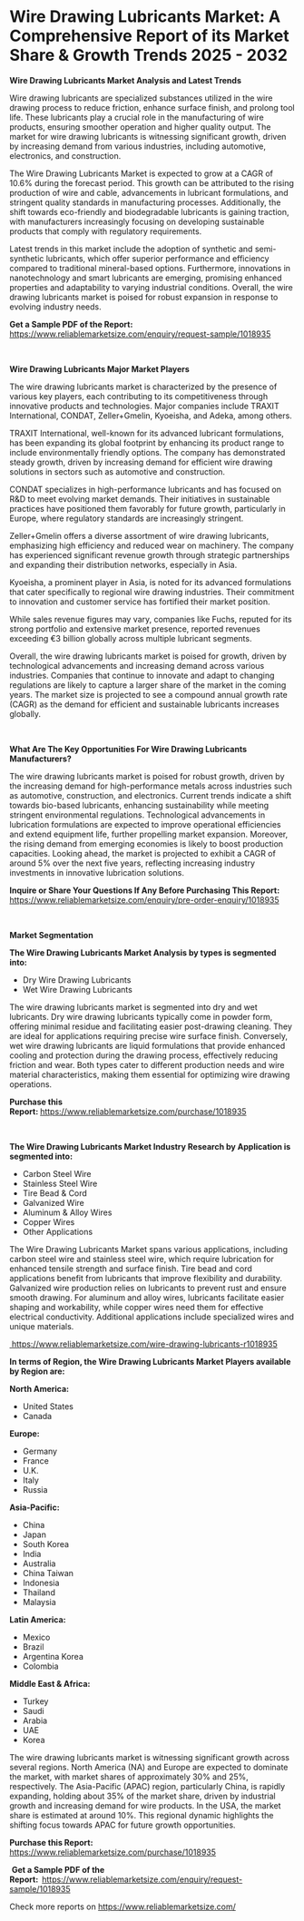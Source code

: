 <p><h1>Wire Drawing Lubricants Market: A Comprehensive Report of its Market Share & Growth Trends 2025 - 2032</h1></p><p><strong>Wire Drawing Lubricants Market Analysis and Latest Trends</strong></p>
<p><p>Wire drawing lubricants are specialized substances utilized in the wire drawing process to reduce friction, enhance surface finish, and prolong tool life. These lubricants play a crucial role in the manufacturing of wire products, ensuring smoother operation and higher quality output. The market for wire drawing lubricants is witnessing significant growth, driven by increasing demand from various industries, including automotive, electronics, and construction.</p><p>The Wire Drawing Lubricants Market is expected to grow at a CAGR of 10.6% during the forecast period. This growth can be attributed to the rising production of wire and cable, advancements in lubricant formulations, and stringent quality standards in manufacturing processes. Additionally, the shift towards eco-friendly and biodegradable lubricants is gaining traction, with manufacturers increasingly focusing on developing sustainable products that comply with regulatory requirements.</p><p>Latest trends in this market include the adoption of synthetic and semi-synthetic lubricants, which offer superior performance and efficiency compared to traditional mineral-based options. Furthermore, innovations in nanotechnology and smart lubricants are emerging, promising enhanced properties and adaptability to varying industrial conditions. Overall, the wire drawing lubricants market is poised for robust expansion in response to evolving industry needs.</p></p>
<p><strong>Get a Sample PDF of the Report:&nbsp;</strong> <a href="https://www.reliablemarketsize.com/enquiry/request-sample/1018935?utm_campaign=1131&utm_medium=2&utm_source=Github&utm_content=ia&utm_term=30012025&utm_id=wire-drawing-lubricants">https://www.reliablemarketsize.com/enquiry/request-sample/1018935</a></p>
<p>&nbsp;</p>
<p><strong>Wire Drawing Lubricants Major Market Players</strong></p>
<p><p>The wire drawing lubricants market is characterized by the presence of various key players, each contributing to its competitiveness through innovative products and technologies. Major companies include TRAXIT International, CONDAT, Zeller+Gmelin, Kyoeisha, and Adeka, among others.</p><p>TRAXIT International, well-known for its advanced lubricant formulations, has been expanding its global footprint by enhancing its product range to include environmentally friendly options. The company has demonstrated steady growth, driven by increasing demand for efficient wire drawing solutions in sectors such as automotive and construction.</p><p>CONDAT specializes in high-performance lubricants and has focused on R&D to meet evolving market demands. Their initiatives in sustainable practices have positioned them favorably for future growth, particularly in Europe, where regulatory standards are increasingly stringent.</p><p>Zeller+Gmelin offers a diverse assortment of wire drawing lubricants, emphasizing high efficiency and reduced wear on machinery. The company has experienced significant revenue growth through strategic partnerships and expanding their distribution networks, especially in Asia.</p><p>Kyoeisha, a prominent player in Asia, is noted for its advanced formulations that cater specifically to regional wire drawing industries. Their commitment to innovation and customer service has fortified their market position.</p><p>While sales revenue figures may vary, companies like Fuchs, reputed for its strong portfolio and extensive market presence, reported revenues exceeding €3 billion globally across multiple lubricant segments.</p><p>Overall, the wire drawing lubricants market is poised for growth, driven by technological advancements and increasing demand across various industries. Companies that continue to innovate and adapt to changing regulations are likely to capture a larger share of the market in the coming years. The market size is projected to see a compound annual growth rate (CAGR) as the demand for efficient and sustainable lubricants increases globally.</p></p>
<p>&nbsp;</p>
<p><strong>What Are The Key Opportunities For Wire Drawing Lubricants Manufacturers?</strong></p>
<p><p>The wire drawing lubricants market is poised for robust growth, driven by the increasing demand for high-performance metals across industries such as automotive, construction, and electronics. Current trends indicate a shift towards bio-based lubricants, enhancing sustainability while meeting stringent environmental regulations. Technological advancements in lubrication formulations are expected to improve operational efficiencies and extend equipment life, further propelling market expansion. Moreover, the rising demand from emerging economies is likely to boost production capacities. Looking ahead, the market is projected to exhibit a CAGR of around 5% over the next five years, reflecting increasing industry investments in innovative lubrication solutions.</p></p>
<p><strong>Inquire or Share Your Questions If Any Before Purchasing This Report:</strong> <a href="https://www.reliablemarketsize.com/enquiry/pre-order-enquiry/1018935?utm_campaign=1131&utm_medium=2&utm_source=Github&utm_content=ia&utm_term=30012025&utm_id=wire-drawing-lubricants">https://www.reliablemarketsize.com/enquiry/pre-order-enquiry/1018935</a></p>
<p>&nbsp;</p>
<p><strong>Market Segmentation</strong></p>
<p><strong>The Wire Drawing Lubricants Market Analysis by types is segmented into:</strong></p>
<p><ul><li>Dry Wire Drawing Lubricants</li><li>Wet Wire Drawing Lubricants</li></ul></p>
<p><p>The wire drawing lubricants market is segmented into dry and wet lubricants. Dry wire drawing lubricants typically come in powder form, offering minimal residue and facilitating easier post-drawing cleaning. They are ideal for applications requiring precise wire surface finish. Conversely, wet wire drawing lubricants are liquid formulations that provide enhanced cooling and protection during the drawing process, effectively reducing friction and wear. Both types cater to different production needs and wire material characteristics, making them essential for optimizing wire drawing operations.</p></p>
<p><strong>Purchase this Report:&nbsp;</strong><a href="https://www.reliablemarketsize.com/purchase/1018935?utm_campaign=1131&utm_medium=2&utm_source=Github&utm_content=ia&utm_term=30012025&utm_id=wire-drawing-lubricants">https://www.reliablemarketsize.com/purchase/1018935</a></p>
<p>&nbsp;</p>
<p><strong>The Wire Drawing Lubricants Market Industry Research by Application is segmented into:</strong></p>
<p><ul><li>Carbon Steel Wire</li><li>Stainless Steel Wire</li><li>Tire Bead & Cord</li><li>Galvanized Wire</li><li>Aluminum & Alloy Wires</li><li>Copper Wires</li><li>Other Applications</li></ul></p>
<p><p>The Wire Drawing Lubricants Market spans various applications, including carbon steel wire and stainless steel wire, which require lubrication for enhanced tensile strength and surface finish. Tire bead and cord applications benefit from lubricants that improve flexibility and durability. Galvanized wire production relies on lubricants to prevent rust and ensure smooth drawing. For aluminum and alloy wires, lubricants facilitate easier shaping and workability, while copper wires need them for effective electrical conductivity. Additional applications include specialized wires and unique materials.</p></p>
<p><a href="https://www.reliablemarketsize.com/wire-drawing-lubricants-r1018935?utm_campaign=1131&utm_medium=2&utm_source=Github&utm_content=ia&utm_term=30012025&utm_id=wire-drawing-lubricants">&nbsp;https://www.reliablemarketsize.com/wire-drawing-lubricants-r1018935</a></p>
<p><strong>In terms of Region, the Wire Drawing Lubricants Market Players available by Region are:</strong></p>
<p>
    <p> <strong> North America: </strong>
        <ul>
            <li>United States</li>
            <li>Canada</li>
        </ul>
        </p> 
    <p> <strong> Europe: </strong>
        <ul>
            <li>Germany</li>
            <li>France</li>
            <li>U.K.</li>
            <li>Italy</li>
            <li>Russia</li>
        </ul>
        </p> 
    <p> <strong> Asia-Pacific: </strong>
        <ul>
            <li>China</li>
            <li>Japan</li>
            <li>South Korea</li>
            <li>India</li>
            <li>Australia</li>
            <li>China Taiwan</li>
            <li>Indonesia</li>
            <li>Thailand</li>
            <li>Malaysia</li>
        </ul>
        </p> 
    <p> <strong> Latin America: </strong>
        <ul>
            <li>Mexico</li>
            <li>Brazil</li>
            <li>Argentina Korea</li>
            <li>Colombia</li>
        </ul>
        </p> 
    <p> <strong> Middle East & Africa: </strong>
        <ul>
            <li>Turkey</li>
            <li>Saudi</li>
            <li>Arabia</li>
            <li>UAE</li>
            <li>Korea</li>
        </ul>
    </p>
    </p>
<p><p>The wire drawing lubricants market is witnessing significant growth across several regions. North America (NA) and Europe are expected to dominate the market, with market shares of approximately 30% and 25%, respectively. The Asia-Pacific (APAC) region, particularly China, is rapidly expanding, holding about 35% of the market share, driven by industrial growth and increasing demand for wire products. In the USA, the market share is estimated at around 10%. This regional dynamic highlights the shifting focus towards APAC for future growth opportunities.</p></p>
<p><strong>Purchase this Report: </strong><a href="https://www.reliablemarketsize.com/purchase/1018935?utm_campaign=1131&utm_medium=2&utm_source=Github&utm_content=ia&utm_term=30012025&utm_id=wire-drawing-lubricants">https://www.reliablemarketsize.com/purchase/1018935</a></p>
<p>&nbsp;<strong>Get a Sample PDF of the Report:&nbsp;&nbsp;</strong><a href="https://www.reliablemarketsize.com/enquiry/request-sample/1018935?utm_campaign=1131&utm_medium=2&utm_source=Github&utm_content=ia&utm_term=30012025&utm_id=wire-drawing-lubricants">https://www.reliablemarketsize.com/enquiry/request-sample/1018935</a></p>
<p><strong></strong></p>
<p>Check more reports on <a href="https://www.reliablemarketsize.com/?utm_campaign=1131&utm_medium=2&utm_source=Github&utm_content=ia&utm_term=30012025&utm_id=wire-drawing-lubricants">https://www.reliablemarketsize.com/</a></p>